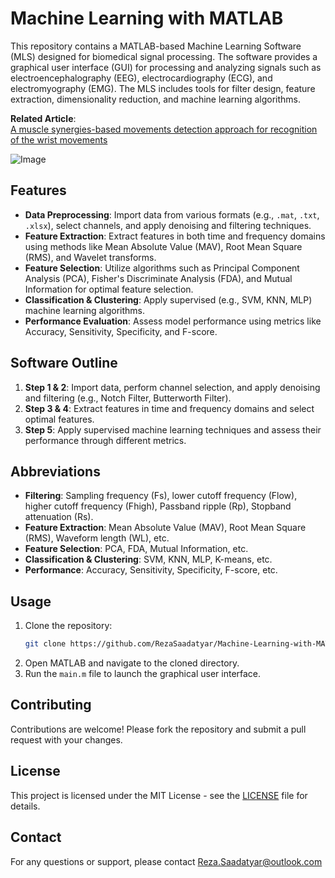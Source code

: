 # Machine Learning with MATLAB

This repository contains a MATLAB-based Machine Learning Software (MLS) designed for biomedical signal processing. The software provides a graphical user interface (GUI) for processing and analyzing signals such as electroencephalography (EEG), electrocardiography (ECG), and electromyography (EMG). The MLS includes tools for filter design, feature extraction, dimensionality reduction, and machine learning algorithms.

**Related Article**:  
[A muscle synergies-based movements detection approach for recognition of the wrist movements](https://link.springer.com/article/10.1186/s13634-020-00699-y)

![Image](https://github.com/user-attachments/assets/d28e8e58-4e6c-49bf-9925-ae377c2413a0)

## Features

- **Data Preprocessing**: Import data from various formats (e.g., `.mat`, `.txt`, `.xlsx`), select channels, and apply denoising and filtering techniques.
- **Feature Extraction**: Extract features in both time and frequency domains using methods like Mean Absolute Value (MAV), Root Mean Square (RMS), and Wavelet transforms.
- **Feature Selection**: Utilize algorithms such as Principal Component Analysis (PCA), Fisher's Discriminate Analysis (FDA), and Mutual Information for optimal feature selection.
- **Classification & Clustering**: Apply supervised (e.g., SVM, KNN, MLP) machine learning algorithms.
- **Performance Evaluation**: Assess model performance using metrics like Accuracy, Sensitivity, Specificity, and F-score.

## Software Outline

1. **Step 1 & 2**: Import data, perform channel selection, and apply denoising and filtering (e.g., Notch Filter, Butterworth Filter).
2. **Step 3 & 4**: Extract features in time and frequency domains and select optimal features.
3. **Step 5**: Apply supervised machine learning techniques and assess their performance through different metrics.

## Abbreviations

- **Filtering**: Sampling frequency (Fs), lower cutoff frequency (Flow), higher cutoff frequency (Fhigh), Passband ripple (Rp), Stopband attenuation (Rs).
- **Feature Extraction**: Mean Absolute Value (MAV), Root Mean Square (RMS), Waveform length (WL), etc.
- **Feature Selection**: PCA, FDA, Mutual Information, etc.
- **Classification & Clustering**: SVM, KNN, MLP, K-means, etc.
- **Performance**: Accuracy, Sensitivity, Specificity, F-score, etc.

## Usage

1. Clone the repository:
   ```bash
   git clone https://github.com/RezaSaadatyar/Machine-Learning-with-MATLAB.git
   ```
2. Open MATLAB and navigate to the cloned directory.
3. Run the `main.m` file to launch the graphical user interface.

## Contributing

Contributions are welcome! Please fork the repository and submit a pull request with your changes.

## License

This project is licensed under the MIT License - see the [LICENSE](LICENSE) file for details.

## Contact

For any questions or support, please contact Reza.Saadatyar@outlook.com

